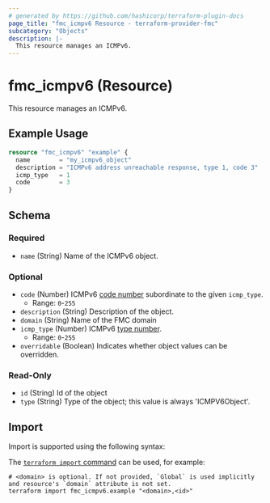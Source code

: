 ```yaml
---
# generated by https://github.com/hashicorp/terraform-plugin-docs
page_title: "fmc_icmpv6 Resource - terraform-provider-fmc"
subcategory: "Objects"
description: |-
  This resource manages an ICMPv6.
---
```


# fmc_icmpv6 (Resource)

This resource manages an ICMPv6.

## Example Usage

```terraform
resource "fmc_icmpv6" "example" {
  name        = "my_icmpv6_object"
  description = "ICMPv6 address unreachable response, type 1, code 3"
  icmp_type   = 1
  code        = 3
}
```

<!-- schema generated by tfplugindocs -->
## Schema

### Required

- `name` (String) Name of the ICMPv6 object.

### Optional

- `code` (Number) ICMPv6 [code number](https://www.iana.org/assignments/icmpv6-parameters/icmpv6-parameters.xhtml) subordinate to the given `icmp_type`.
  - Range: `0`-`255`
- `description` (String) Description of the object.
- `domain` (String) Name of the FMC domain
- `icmp_type` (Number) ICMPv6 [type number](https://www.iana.org/assignments/icmpv6-parameters/icmpv6-parameters.xhtml).
  - Range: `0`-`255`
- `overridable` (Boolean) Indicates whether object values can be overridden.

### Read-Only

- `id` (String) Id of the object
- `type` (String) Type of the object; this value is always 'ICMPV6Object'.

## Import

Import is supported using the following syntax:

The [`terraform import` command](https://developer.hashicorp.com/terraform/cli/commands/import) can be used, for example:

```shell
# <domain> is optional. If not provided, `Global` is used implicitly and resource's `domain` attribute is not set.
terraform import fmc_icmpv6.example "<domain>,<id>"
```
